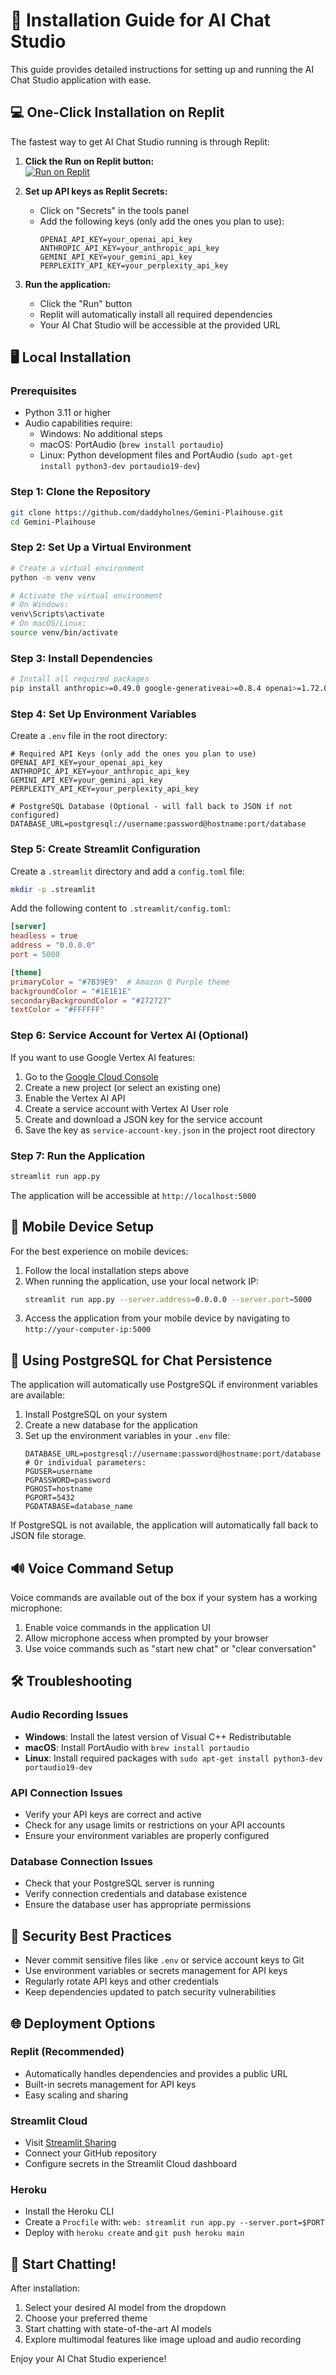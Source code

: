 # 🚀 Installation Guide for AI Chat Studio

This guide provides detailed instructions for setting up and running the AI Chat Studio application with ease.

## 💻 One-Click Installation on Replit

The fastest way to get AI Chat Studio running is through Replit:

1. **Click the Run on Replit button:**  
   [![Run on Replit](https://replit.com/badge/github/daddyholnes/Gemini-Plaihouse)](https://replit.com/github/daddyholnes/Gemini-Plaihouse)

2. **Set up API keys as Replit Secrets:**
   - Click on "Secrets" in the tools panel
   - Add the following keys (only add the ones you plan to use):
     ```
     OPENAI_API_KEY=your_openai_api_key
     ANTHROPIC_API_KEY=your_anthropic_api_key
     GEMINI_API_KEY=your_gemini_api_key
     PERPLEXITY_API_KEY=your_perplexity_api_key
     ```

3. **Run the application:**
   - Click the "Run" button
   - Replit will automatically install all required dependencies
   - Your AI Chat Studio will be accessible at the provided URL

## 🖥️ Local Installation

### Prerequisites

- Python 3.11 or higher
- Audio capabilities require:
  - Windows: No additional steps
  - macOS: PortAudio (`brew install portaudio`)
  - Linux: Python development files and PortAudio (`sudo apt-get install python3-dev portaudio19-dev`)

### Step 1: Clone the Repository

```bash
git clone https://github.com/daddyholnes/Gemini-Plaihouse.git
cd Gemini-Plaihouse
```

### Step 2: Set Up a Virtual Environment

```bash
# Create a virtual environment
python -m venv venv

# Activate the virtual environment
# On Windows:
venv\Scripts\activate
# On macOS/Linux:
source venv/bin/activate
```

### Step 3: Install Dependencies

```bash
# Install all required packages
pip install anthropic>=0.49.0 google-generativeai>=0.8.4 openai>=1.72.0 pillow>=11.1.0 psycopg2-binary>=2.9.10 pyaudio>=0.2.14 requests>=2.32.3 speechrecognition>=3.14.2 streamlit>=1.44.1
```

### Step 4: Set Up Environment Variables

Create a `.env` file in the root directory:

```
# Required API Keys (only add the ones you plan to use)
OPENAI_API_KEY=your_openai_api_key
ANTHROPIC_API_KEY=your_anthropic_api_key
GEMINI_API_KEY=your_gemini_api_key
PERPLEXITY_API_KEY=your_perplexity_api_key

# PostgreSQL Database (Optional - will fall back to JSON if not configured)
DATABASE_URL=postgresql://username:password@hostname:port/database
```

### Step 5: Create Streamlit Configuration

Create a `.streamlit` directory and add a `config.toml` file:

```bash
mkdir -p .streamlit
```

Add the following content to `.streamlit/config.toml`:

```toml
[server]
headless = true
address = "0.0.0.0"
port = 5000

[theme]
primaryColor = "#7B39E9"  # Amazon Q Purple theme
backgroundColor = "#1E1E1E"
secondaryBackgroundColor = "#272727"
textColor = "#FFFFFF"
```

### Step 6: Service Account for Vertex AI (Optional)

If you want to use Google Vertex AI features:

1. Go to the [Google Cloud Console](https://console.cloud.google.com/)
2. Create a new project (or select an existing one)
3. Enable the Vertex AI API
4. Create a service account with Vertex AI User role
5. Create and download a JSON key for the service account
6. Save the key as `service-account-key.json` in the project root directory

### Step 7: Run the Application

```bash
streamlit run app.py
```

The application will be accessible at `http://localhost:5000`

## 📱 Mobile Device Setup

For the best experience on mobile devices:

1. Follow the local installation steps above
2. When running the application, use your local network IP:
   ```bash
   streamlit run app.py --server.address=0.0.0.0 --server.port=5000
   ```
3. Access the application from your mobile device by navigating to `http://your-computer-ip:5000`

## 🔧 Using PostgreSQL for Chat Persistence

The application will automatically use PostgreSQL if environment variables are available:

1. Install PostgreSQL on your system
2. Create a new database for the application
3. Set up the environment variables in your `.env` file:
   ```
   DATABASE_URL=postgresql://username:password@hostname:port/database
   # Or individual parameters:
   PGUSER=username
   PGPASSWORD=password
   PGHOST=hostname
   PGPORT=5432
   PGDATABASE=database_name
   ```

If PostgreSQL is not available, the application will automatically fall back to JSON file storage.

## 🔊 Voice Command Setup

Voice commands are available out of the box if your system has a working microphone:

1. Enable voice commands in the application UI
2. Allow microphone access when prompted by your browser
3. Use voice commands such as "start new chat" or "clear conversation"

## 🛠️ Troubleshooting

### Audio Recording Issues

- **Windows**: Install the latest version of Visual C++ Redistributable
- **macOS**: Install PortAudio with `brew install portaudio`
- **Linux**: Install required packages with `sudo apt-get install python3-dev portaudio19-dev`

### API Connection Issues

- Verify your API keys are correct and active
- Check for any usage limits or restrictions on your API accounts
- Ensure your environment variables are properly configured

### Database Connection Issues

- Check that your PostgreSQL server is running
- Verify connection credentials and database existence
- Ensure the database user has appropriate permissions

## 🔐 Security Best Practices

- Never commit sensitive files like `.env` or service account keys to Git
- Use environment variables or secrets management for API keys
- Regularly rotate API keys and other credentials
- Keep dependencies updated to patch security vulnerabilities

## 🌐 Deployment Options

### Replit (Recommended)

- Automatically handles dependencies and provides a public URL
- Built-in secrets management for API keys
- Easy scaling and sharing

### Streamlit Cloud

- Visit [Streamlit Sharing](https://streamlit.io/cloud)
- Connect your GitHub repository
- Configure secrets in the Streamlit Cloud dashboard

### Heroku

- Install the Heroku CLI
- Create a `Procfile` with: `web: streamlit run app.py --server.port=$PORT`
- Deploy with `heroku create` and `git push heroku main`

## 🎉 Start Chatting!

After installation:

1. Select your desired AI model from the dropdown
2. Choose your preferred theme
3. Start chatting with state-of-the-art AI models
4. Explore multimodal features like image upload and audio recording

Enjoy your AI Chat Studio experience!